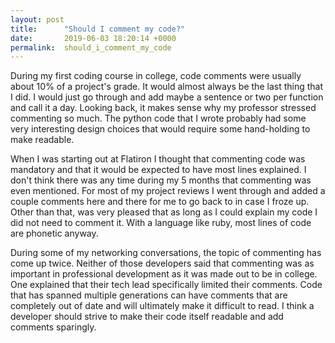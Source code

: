 ```yaml
---
layout: post
title:      "Should I comment my code?"
date:       2019-06-03 18:20:14 +0000
permalink:  should_i_comment_my_code
---
```



During my first coding course in college, code comments were usually about 10% of a project's grade. It would almost always be the last thing that I did. I would just go through and add maybe a sentence or two per function and call it a day. Looking back, it makes sense why my professor stressed commenting so much. The python code that I wrote probably had some very interesting design choices that would require some hand-holding to make readable. 

When I was starting out at Flatiron I thought that commenting code was mandatory and that it would be expected to have most lines explained. I don't think there was any time during my 5 months that commenting was even mentioned. For most of my project reviews I went through and added a couple comments here and there for me to go back to in case I froze up. Other than that, was very pleased that as long as I could explain my code I did not need to comment it. With a language like ruby, most lines of code are phonetic anyway. 

During some of my networking conversations, the topic of commenting has come up twice. Neither of those developers said that commenting was as important in professional development as it was made out to be in college. One explained that their tech lead specifically limited their comments. Code that has spanned multiple generations can have comments that are completely out of date and will ultimately make it difficult to read. I think a developer should strive to make their code itself readable and add comments sparingly. 
